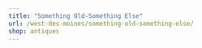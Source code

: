 ```yaml
---
title: "Something Old-Something Else"
url: /west-des-moines/something-old-something-else/
shop: antiques
---
```

